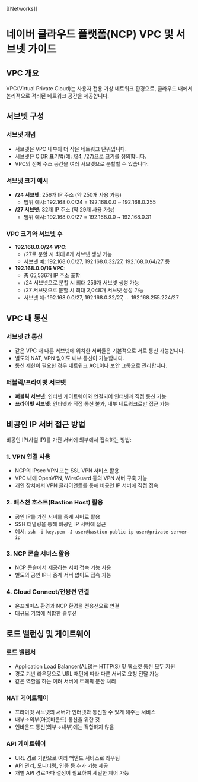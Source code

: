 [[Networks]]
# 네이버 클라우드 플랫폼(NCP) VPC 및 서브넷 가이드

## VPC 개요

VPC(Virtual Private Cloud)는 사용자 전용 가상 네트워크 환경으로, 클라우드 내에서 논리적으로 격리된 네트워크 공간을 제공합니다.

## 서브넷 구성

### 서브넷 개념

- 서브넷은 VPC 내부의 더 작은 네트워크 단위입니다.
- 서브넷은 CIDR 표기법(예: /24, /27)으로 크기를 정의합니다.
- VPC의 전체 주소 공간을 여러 서브넷으로 분할할 수 있습니다.

### 서브넷 크기 예시

- **/24 서브넷**: 256개 IP 주소 (약 250개 사용 가능)
    - 범위 예시: 192.168.0.0/24 = 192.168.0.0 ~ 192.168.0.255
- **/27 서브넷**: 32개 IP 주소 (약 29개 사용 가능)
    - 범위 예시: 192.168.0.0/27 = 192.168.0.0 ~ 192.168.0.31

### VPC 크기와 서브넷 수

- **192.168.0.0/24 VPC**:
    - /27로 분할 시 최대 8개 서브넷 생성 가능
    - 서브넷 예: 192.168.0.0/27, 192.168.0.32/27, 192.168.0.64/27 등
- **192.168.0.0/16 VPC**:
    - 총 65,536개 IP 주소 포함
    - /24 서브넷으로 분할 시 최대 256개 서브넷 생성 가능
    - /27 서브넷으로 분할 시 최대 2,048개 서브넷 생성 가능
    - 서브넷 예: 192.168.0.0/27, 192.168.0.32/27, ... 192.168.255.224/27

## VPC 내 통신

### 서브넷 간 통신

- 같은 VPC 내 다른 서브넷에 위치한 서버들은 기본적으로 서로 통신 가능합니다.
- 별도의 NAT, VPN 없이도 내부 통신이 가능합니다.
- 통신 제한이 필요한 경우 네트워크 ACL이나 보안 그룹으로 관리합니다.

### 퍼블릭/프라이빗 서브넷

- **퍼블릭 서브넷**: 인터넷 게이트웨이와 연결되어 인터넷과 직접 통신 가능
- **프라이빗 서브넷**: 인터넷과 직접 통신 불가, 내부 네트워크로만 접근 가능

## 비공인 IP 서버 접근 방법

비공인 IP(사설 IP)를 가진 서버에 외부에서 접속하는 방법:

### 1. VPN 연결 사용

- NCP의 IPsec VPN 또는 SSL VPN 서비스 활용
- VPC 내에 OpenVPN, WireGuard 등의 VPN 서버 구축 가능
- 개인 장치에서 VPN 클라이언트를 통해 비공인 IP 서버에 직접 접속

### 2. 배스천 호스트(Bastion Host) 활용

- 공인 IP를 가진 서버를 중계 서버로 활용
- SSH 터널링을 통해 비공인 IP 서버에 접근
- 예시: `ssh -i key.pem -J user@bastion-public-ip user@private-server-ip`

### 3. NCP 콘솔 서비스 활용

- NCP 콘솔에서 제공하는 서버 접속 기능 사용
- 별도의 공인 IP나 중계 서버 없이도 접속 가능

### 4. Cloud Connect/전용선 연결

- 온프레미스 환경과 NCP 환경을 전용선으로 연결
- 대규모 기업에 적합한 솔루션

## 로드 밸런싱 및 게이트웨이

### 로드 밸런서

- Application Load Balancer(ALB)는 HTTP(S) 및 웹소켓 통신 모두 지원
- 경로 기반 라우팅으로 URL 패턴에 따라 다른 서버로 요청 전달 가능
- 같은 역할을 하는 여러 서버에 트래픽 분산 처리

### NAT 게이트웨이

- 프라이빗 서브넷의 서버가 인터넷과 통신할 수 있게 해주는 서비스
- 내부→외부(아웃바운드) 통신을 위한 것
- 인바운드 통신(외부→내부)에는 적합하지 않음

### API 게이트웨이

- URL 경로 기반으로 여러 백엔드 서비스로 라우팅
- API 관리, 모니터링, 인증 등 추가 기능 제공
- 개별 API 경로마다 설정이 필요하여 세밀한 제어 가능